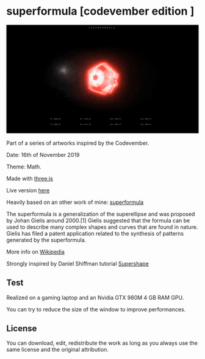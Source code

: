 # superformula [codevember edition ]

![alt text](https://raw.githubusercontent.com/KessonDalef/Codevember_2019/master/Screenshots/Codevember_16.gif)

Part of a series of artworks inspired by the Codevember.

Date: 16th of November 2019

Theme: Math.

Made with [three.js](https://threejs.org/)

Live version [here](https://kesson.io/experiments/codevember/codevember_16)

Heavily based on an other work of mine: [superformula](https://kesson.io/portfolio/work/superformula.html)

The superformula is a generalization of the superellipse and was proposed by Johan Gielis around 2000.[1] Gielis suggested that the formula can be used to describe many complex shapes and curves that are found in nature. Gielis has filed a patent application related to the synthesis of patterns generated by the superformula.

More info on [Wikipedia](https://en.wikipedia.org/wiki/Superformula)

Strongly inspired by Daniel Shiffman tutorial [Supershape](https://www.youtube.com/watch?v=akM4wMZIBWg)



## Test

Realized on a gaming laptop and an Nvidia GTX 980M 4 GB RAM GPU.

You can try to reduce the size of the window to improve performances.



## License

You can download, edit, redistribute the work as long as you always use the same license and the original attribution.
